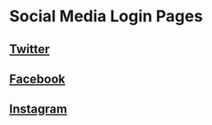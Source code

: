 # Social Media Login Pages

## [Twitter](./twitter)
## [Facebook](./facebook)
## [Instagram](./instagram)
